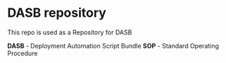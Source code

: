 # DASB repository


This repo is used as a Repository for DASB 

**DASB** - Deployment Automation Script Bundle
**SOP** - Standard Operating Procedure
